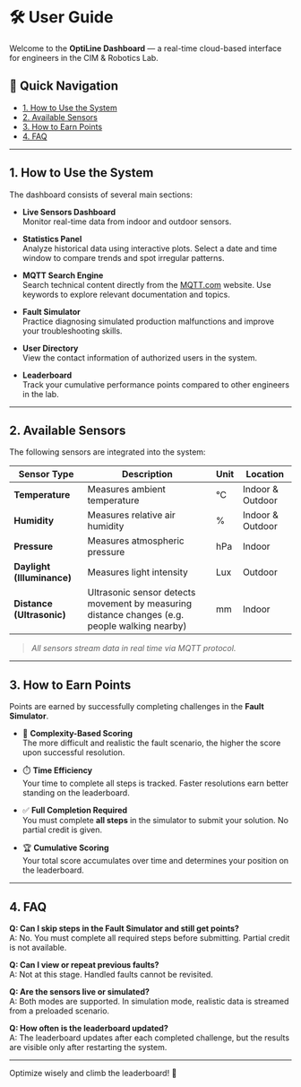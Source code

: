 
# 🛠️ User Guide

Welcome to the **OptiLine Dashboard** — a real-time cloud-based interface for engineers in the CIM & Robotics Lab.

## 🔗 Quick Navigation
- [1. How to Use the System](#1-how-to-use-the-system)
- [2. Available Sensors](#2-available-sensors)
- [3. How to Earn Points](#3-how-to-earn-points)
- [4. FAQ](#4-faq)

---

## 1. How to Use the System

The dashboard consists of several main sections:

- **Live Sensors Dashboard**  
  Monitor real-time data from indoor and outdoor sensors.

- **Statistics Panel**  
  Analyze historical data using interactive plots. Select a date and time window to compare trends and spot irregular patterns.

- **MQTT Search Engine**  
  Search technical content directly from the [MQTT.com](https://mqtt.com) website. Use keywords to explore relevant documentation and topics.

- **Fault Simulator**  
  Practice diagnosing simulated production malfunctions and improve your troubleshooting skills.

- **User Directory**  
  View the contact information of authorized users in the system.

- **Leaderboard**  
  Track your cumulative performance points compared to other engineers in the lab.

---

## 2. Available Sensors

The following sensors are integrated into the system:

| Sensor Type               | Description                                                                 | Unit         | Location        |
|---------------------------|-----------------------------------------------------------------------------|--------------|-----------------|
| **Temperature**           | Measures ambient temperature                                                | °C           | Indoor & Outdoor|
| **Humidity**              | Measures relative air humidity                                              | %            | Indoor & Outdoor|
| **Pressure**              | Measures atmospheric pressure                                               | hPa          | Indoor          |
| **Daylight (Illuminance)**| Measures light intensity                                                    | Lux          | Outdoor         |
| **Distance (Ultrasonic)** | Ultrasonic sensor detects movement by measuring distance changes (e.g. people walking nearby) | mm          | Indoor          |

> *All sensors stream data in real time via MQTT protocol.*

---

## 3. How to Earn Points

Points are earned by successfully completing challenges in the **Fault Simulator**.

- 🧠 **Complexity-Based Scoring**  
  The more difficult and realistic the fault scenario, the higher the score upon successful resolution.

- ⏱️ **Time Efficiency**  
  Your time to complete all steps is tracked. Faster resolutions earn better standing on the leaderboard.

- ✅ **Full Completion Required**  
  You must complete **all steps** in the simulator to submit your solution. No partial credit is given.

- 🏆 **Cumulative Scoring**  
  Your total score accumulates over time and determines your position on the leaderboard.

---

## 4. FAQ

**Q: Can I skip steps in the Fault Simulator and still get points?**  
A: No. You must complete all required steps before submitting. Partial credit is not available.

**Q: Can I view or repeat previous faults?**  
A: Not at this stage. Handled faults cannot be revisited.

**Q: Are the sensors live or simulated?**  
A: Both modes are supported. In simulation mode, realistic data is streamed from a preloaded scenario.

**Q: How often is the leaderboard updated?**  
A: The leaderboard updates after each completed challenge, but the results are visible only after restarting the system.

---

Optimize wisely and climb the leaderboard! 🚀